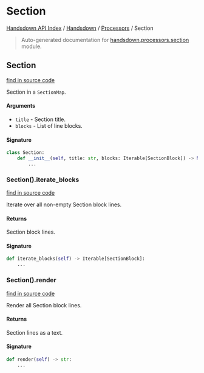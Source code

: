 # Section

[Handsdown API Index](../../README.md#handsdown-api-index) /
[Handsdown](../index.md#handsdown) /
[Processors](./index.md#processors) /
Section

> Auto-generated documentation for [handsdown.processors.section](https://github.com/vemel/handsdown/blob/main/handsdown/processors/section.py) module.

## Section

[find in source code](https://github.com/vemel/handsdown/blob/main/handsdown/processors/section.py#L9)

Section in a `SectionMap`.

#### Arguments

- `title` - Section title.
- `blocks` - List of line blocks.

#### Signature

```python
class Section:
    def __init__(self, title: str, blocks: Iterable[SectionBlock]) -> None:
        ...
```

### Section().iterate_blocks

[find in source code](https://github.com/vemel/handsdown/blob/main/handsdown/processors/section.py#L35)

Iterate over all non-empty Section block lines.

#### Returns

Section block lines.

#### Signature

```python
def iterate_blocks(self) -> Iterable[SectionBlock]:
    ...
```

### Section().render

[find in source code](https://github.com/vemel/handsdown/blob/main/handsdown/processors/section.py#L22)

Render all Section block lines.

#### Returns

Section lines as a text.

#### Signature

```python
def render(self) -> str:
    ...
```



